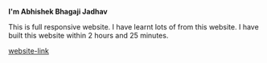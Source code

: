 **I'm Abhishek Bhagaji Jadhav**

This is full responsive website.
I have learnt lots of from this website.
I have built this website within 2 hours and 25 minutes.

[website-link](http:/itsabhi.ml)

